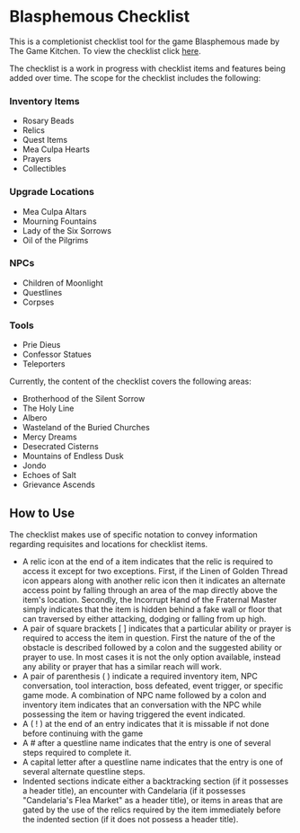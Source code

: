 # Blasphemous Checklist
This is a completionist checklist tool for the game Blasphemous made by The Game Kitchen. To view the checklist click [here](https://gzal.github.io/Blasphemous_Checklist/). 

The checklist is a work in progress with checklist items and features being added over time. The scope for the checklist includes the following:
### Inventory Items
- Rosary Beads
- Relics
- Quest Items
- Mea Culpa Hearts
- Prayers
- Collectibles
### Upgrade Locations
- Mea Culpa Altars
- Mourning Fountains
- Lady of the Six Sorrows
- Oil of the Pilgrims
### NPCs
- Children of Moonlight
- Questlines
- Corpses
### Tools
- Prie Dieus
- Confessor Statues
- Teleporters

Currently, the content of the checklist covers the following areas:
- Brotherhood of the Silent Sorrow
- The Holy Line
- Albero
- Wasteland of the Buried Churches
- Mercy Dreams
- Desecrated Cisterns
- Mountains of Endless Dusk
- Jondo
- Echoes of Salt
- Grievance Ascends

## How to Use
The checklist makes use of specific notation to convey information regarding requisites and locations for checklist items.
- A relic icon at the end of a item indicates that the relic is required to access it except for two exceptions. First, if the Linen of Golden Thread icon appears along with another relic icon then it indicates an alternate access point by falling through an area of the map directly above the item's location. Secondly, the Incorrupt Hand of the Fraternal Master simply indicates that the item is hidden behind a fake wall or floor that can traversed by either attacking, dodging or falling from up high.
- A pair of square brackets [ ] indicates that a particular ability or prayer is required to access the item in question. First the nature of the of the obstacle is described followed by a colon and the suggested ability or prayer to use. In most cases it is not the only option available, instead any ability or prayer that has a similar reach will work.
- A pair of parenthesis ( ) indicate a required inventory item, NPC conversation, tool interaction, boss defeated, event trigger, or specific game mode. A combination of NPC name followed by a colon and inventory item indicates that an conversation with the NPC while possessing the item or having triggered the event indicated.
- A ( ! ) at the end of an entry indicates that it is missable if not done before continuing with the game
- A # after a questline name indicates that the entry is one of several steps required to complete it.
- A capital letter after a questline name indicates that the entry is one of several alternate questline steps.
- Indented sections indicate either a backtracking section (if it possesses a header title), an encounter with Candelaria (if it possesses "Candelaria's Flea Market" as a header title), or items in areas that are gated by the use of the relics required by the item immediately before the indented section (if it does not possess a header title).
